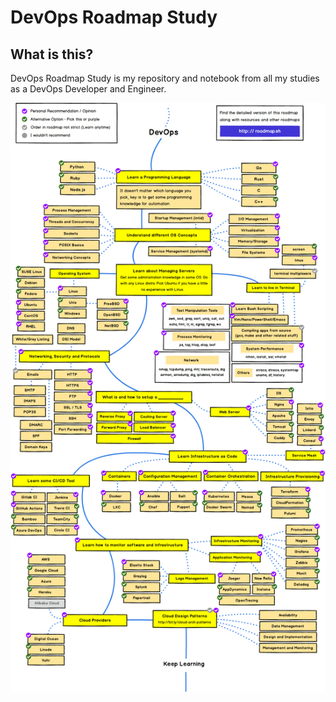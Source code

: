 # DevOps Roadmap Study

## What is this?

DevOps Roadmap Study is my repository and notebook from all my studies as a DevOps Developer and Engineer. 

![](.gitbook/assets/devops.png)

